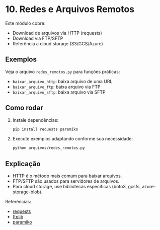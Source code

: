 # 10. Redes e Arquivos Remotos

Este módulo cobre:
- Download de arquivos via HTTP (requests)
- Download via FTP/SFTP
- Referência a cloud storage (S3/GCS/Azure)

## Exemplos
Veja o arquivo `redes_remotos.py` para funções práticas:
- `baixar_arquivo_http`: baixa arquivo de uma URL
- `baixar_arquivo_ftp`: baixa arquivo via FTP
- `baixar_arquivo_sftp`: baixa arquivo via SFTP

## Como rodar
1. Instale dependências:
   ```bash
   pip install requests paramiko
   ```
2. Execute exemplos adaptando conforme sua necessidade:
   ```bash
   python arquivos/redes_remotos.py
   ```

## Explicação
- HTTP é o método mais comum para baixar arquivos.
- FTP/SFTP são usados para servidores de arquivos.
- Para cloud storage, use bibliotecas específicas (boto3, gcsfs, azure-storage-blob).

Referências:
- [requests](https://requests.readthedocs.io/)
- [ftplib](https://docs.python.org/3/library/ftplib.html)
- [paramiko](https://docs.paramiko.org/)
